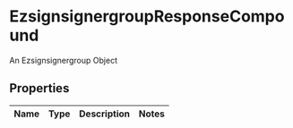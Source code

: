 

# EzsignsignergroupResponseCompound

An Ezsignsignergroup Object

## Properties

| Name | Type | Description | Notes |
|------------ | ------------- | ------------- | -------------|



